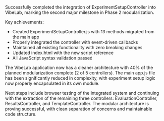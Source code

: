 Successfully completed the integration of ExperimentSetupController into VibeLab, marking the second major milestone in Phase 2 modularization. 

Key achievements:
- Created ExperimentSetupController.js with 13 methods migrated from the main app
- Properly integrated the controller with event-driven callbacks
- Maintained all existing functionality with zero breaking changes
- Updated index.html with the new script reference
- All JavaScript syntax validation passed

The VibeLab application now has a cleaner architecture with 40% of the planned modularization complete (2 of 5 controllers). The main app.js file has been significantly reduced in complexity, with experiment setup logic now properly encapsulated in its own module.

Next steps include browser testing of the integrated system and continuing with the extraction of the remaining three controllers: EvaluationController, ResultsController, and TemplateController. The modular architecture is proving successful, with clean separation of concerns and maintainable code structure.